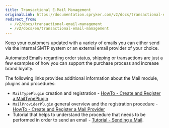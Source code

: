 ```yaml
---
title: Transactional E-Mail Management
originalLink: https://documentation.spryker.com/v2/docs/transactional-email-management
redirect_from:
  - /v2/docs/transactional-email-management
  - /v2/docs/en/transactional-email-management
---
```


Keep your customers updated with a variety of emails you can either send via the internal SMTP system or an external email provider of your choice. 

Automated Emails regarding order status, shipping or transactions are just a few examples of how you can support the purchase process and increase brand loyalty.

The following links provides additional information about the Mail module, plugins and procedures: 

*  `MailTypePlugin` creation and  registration -  [HowTo - Create and Register a MailTypePlugin](/docs/scos/dev/tutorials/201903.0/howtos/ht-mail-create-)
*  `MailProviderPlugin` general overview and the registration procedure - [HowTo - Create and Register a Mail Provider](/docs/scos/dev/tutorials/201903.0/howtos/ht-create-regis)
*  Tutorial that helps to understand the procedure that needs to be performed in order to send an email - [Tutorial - Sending a Mail](https://documentation.spryker.com/v2/docs/mail_how_to_send).
